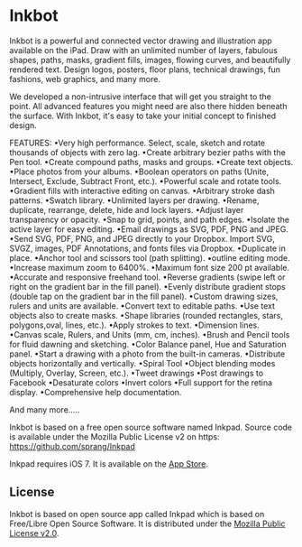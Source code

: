 Inkbot
======

Inkbot is a powerful and connected vector drawing and illustration app available on the iPad. Draw with an unlimited number of layers, fabulous shapes, paths, masks, gradient fills, images, flowing curves, and beautifully rendered text. Design logos, posters, floor plans, technical drawings, fun fashions, web graphics, and many more. 

We developed a non-intrusive interface that will get you straight to the point. All advanced features you might need are also there hidden beneath the surface. With Inkbot, it's easy to take your initial concept to finished design. 

FEATURES: 
•Very high performance. Select, scale, sketch and rotate thousands of objects with zero lag. 
•Create arbitrary bezier paths with the Pen tool. 
•Create compound paths, masks and groups. 
•Create text objects. 
•Place photos from your albums. 
•Boolean operators on paths (Unite, Intersect, Exclude, Subtract Front, etc.). 
•Powerful scale and rotate tools. 
•Gradient fills with interactive editing on canvas. 
•Arbitrary stroke dash patterns. 
•Swatch library. 
•Unlimited layers per drawing. 
•Rename, duplicate, rearrange, delete, hide and lock layers. 
•Adjust layer transparency or opacity. 
•Snap to grid, points, and path edges. 
•Isolate the active layer for easy editing. 
•Email drawings as SVG, PDF, PNG and JPEG. 
•Send SVG, PDF, PNG, and JPEG directly to your Dropbox. Import SVG, SVGZ, images, PDF Annotations, and fonts files via Dropbox. 
•Duplicate in place. 
•Anchor tool and scissors tool (path splitting). 
•outline editing mode. 
•Increase maximum zoom to 6400%. 
•Maximum font size 200 pt available. 
•Accurate and responsive freehand tool. 
•Reverse gradients (swipe left or right on the gradient bar in the fill panel). 
•Evenly distribute gradient stops (double tap on the gradient bar in the fill panel). 
•Custom drawing sizes, rulers and units are available. 
•Convert text to editable paths. 
•Use text objects also to create masks. 
•Shape libraries (rounded rectangles, stars, polygons,oval, lines, etc.). 
•Apply strokes to text. 
•Dimension lines. 
•Canvas scale, Rulers, and Units (mm, cm, inches). 
•Brush and Pencil tools for fluid dawning and sketching. 
•Color Balance panel, Hue and Saturation panel. 
•Start a drawing with a photo from the built-in cameras. 
•Distribute objects horizontally and vertically. 
•Spiral Tool 
•Object blending modes (Multiply, Overlay, Screen, etc.). 
•Tweet drawings 
•Post drawings to Facebook 
•Desaturate colors 
•Invert colors 
•Full support for the retina display. 
•Comprehensive help documentation. 

And many more….. 


Inkbot is based on a free open source software named Inkpad. Source code is available under the Mozilla Public License v2 on https: https://github.com/sprang/Inkpad 

Inkpad requires iOS 7. It is available on the [App Store](https://itunes.apple.com/app/id765099322).

License
-------

Inkbot is based on open source app called Inkpad which is based on Free/Libre Open Source Software. It is distributed under the [Mozilla Public License v2.0](http://mozilla.org/MPL/2.0/).


